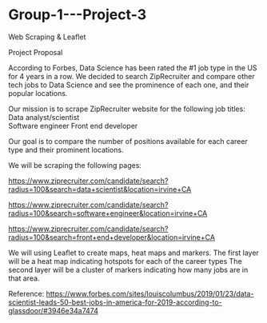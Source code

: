 # Group-1---Project-3
Web Scraping &amp; Leaflet

Project Proposal

According to Forbes, Data Science has been rated the #1 job type in the US for 4 years in a row. We decided to search ZipRecruiter and compare other tech jobs to Data Science and see the prominence of each one, and their popular locations.

Our mission is to scrape ZipRecruiter website for the following job titles: 
Data analyst/scientist  
Software engineer 
Front end developer 

Our goal is to compare the number of positions available for each career type and their prominent locations. 

We will be scraping the following pages:

https://www.ziprecruiter.com/candidate/search?radius=100&search=data+scientist&location=irvine+CA

https://www.ziprecruiter.com/candidate/search?radius=100&search=software+engineer&location=irvine+CA

https://www.ziprecruiter.com/candidate/search?radius=100&search=front+end+developer&location=irvine+CA

We will using Leaflet to create maps, heat maps and markers. 
The first layer will be a heat map indicating hotspots for each of the career types
The second layer will be a cluster of markers indicating how many jobs are in that area. 


Reference: https://www.forbes.com/sites/louiscolumbus/2019/01/23/data-scientist-leads-50-best-jobs-in-america-for-2019-according-to-glassdoor/#3946e34a7474
